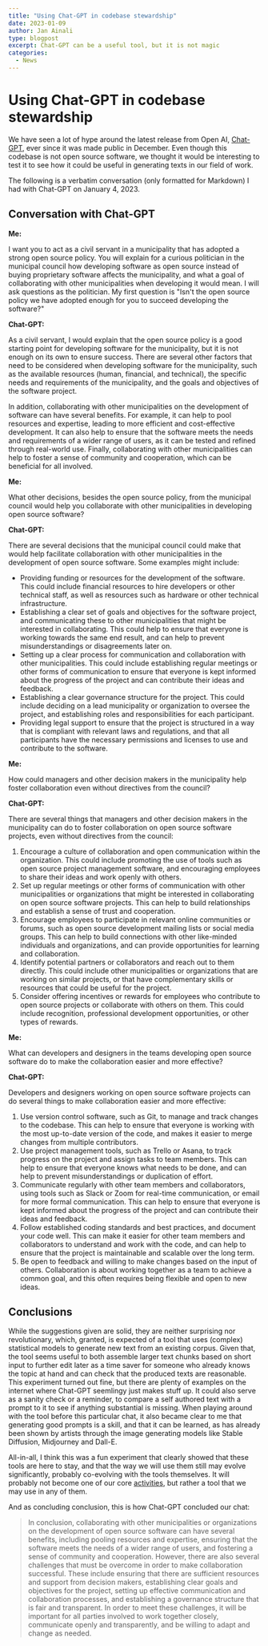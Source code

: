 ```yaml
---
title: "Using Chat-GPT in codebase stewardship"
date: 2023-01-09
author: Jan Ainali
type: blogpost
excerpt: Chat-GPT can be a useful tool, but it is not magic
categories:
  - News
---
```


# Using Chat-GPT in codebase stewardship

We have seen a lot of hype around the latest release from Open AI, [Chat-GPT](https://chat.openai.com/chat), ever since it was made public in December.
Even though this codebase is not open source software, we thought it would be interesting to test it to see how it could be useful in generating texts in our field of work.

The following is a verbatim conversation (only formatted for Markdown) I had with Chat-GPT on January 4, 2023.

## Conversation with Chat-GPT

**Me:**

I want you to act as a civil servant in a municipality that has adopted a strong open source policy.
You will explain for a curious politician in the municipal council how developing software as open source instead of buying proprietary software affects the municipality, and what a goal of collaborating with other municipalities when developing it would mean. I will ask questions as the politician.
My first question is "Isn't the open source policy we have adopted enough for you to succeed developing the software?"

**Chat-GPT:**

As a civil servant, I would explain that the open source policy is a good starting point for developing software for the municipality, but it is not enough on its own to ensure success.
There are several other factors that need to be considered when developing software for the municipality, such as the available resources (human, financial, and technical), the specific needs and requirements of the municipality, and the goals and objectives of the software project.

In addition, collaborating with other municipalities on the development of software can have several benefits.
For example, it can help to pool resources and expertise, leading to more efficient and cost-effective development. It can also help to ensure that the software meets the needs and requirements of a wider range of users, as it can be tested and refined through real-world use.
Finally, collaborating with other municipalities can help to foster a sense of community and cooperation, which can be beneficial for all involved.

**Me:**

What other decisions, besides the open source policy, from the municipal council would help you collaborate with other municipalities in developing open source software?

**Chat-GPT:**

There are several decisions that the municipal council could make that would help facilitate collaboration with other municipalities in the development of open source software. Some examples might include:

* Providing funding or resources for the development of the software. This could include financial resources to hire developers or other technical staff, as well as resources such as hardware or other technical infrastructure.
* Establishing a clear set of goals and objectives for the software project, and communicating these to other municipalities that might be interested in collaborating. This could help to ensure that everyone is working towards the same end result, and can help to prevent misunderstandings or disagreements later on.
* Setting up a clear process for communication and collaboration with other municipalities. This could include establishing regular meetings or other forms of communication to ensure that everyone is kept informed about the progress of the project and can contribute their ideas and feedback.
* Establishing a clear governance structure for the project. This could include deciding on a lead municipality or organization to oversee the project, and establishing roles and responsibilities for each participant.
* Providing legal support to ensure that the project is structured in a way that is compliant with relevant laws and regulations, and that all participants have the necessary permissions and licenses to use and contribute to the software.

**Me:**

How could managers and other decision makers in the municipality help foster collaboration even without directives from the council?

**Chat-GPT:**

There are several things that managers and other decision makers in the municipality can do to foster collaboration on open source software projects, even without directives from the council:

1. Encourage a culture of collaboration and open communication within the organization. This could include promoting the use of tools such as open source project management software, and encouraging employees to share their ideas and work openly with others.
2. Set up regular meetings or other forms of communication with other municipalities or organizations that might be interested in collaborating on open source software projects. This can help to build relationships and establish a sense of trust and cooperation.
3. Encourage employees to participate in relevant online communities or forums, such as open source development mailing lists or social media groups. This can help to build connections with other like-minded individuals and organizations, and can provide opportunities for learning and collaboration.
4. Identify potential partners or collaborators and reach out to them directly. This could include other municipalities or organizations that are working on similar projects, or that have complementary skills or resources that could be useful for the project.
5. Consider offering incentives or rewards for employees who contribute to open source projects or collaborate with others on them. This could include recognition, professional development opportunities, or other types of rewards.

**Me:**

What can developers and designers in the teams developing open source software do to make the collaboration easier and more effective?

**Chat-GPT:**

Developers and designers working on open source software projects can do several things to make collaboration easier and more effective:

1. Use version control software, such as Git, to manage and track changes to the codebase. This can help to ensure that everyone is working with the most up-to-date version of the code, and makes it easier to merge changes from multiple contributors.
2. Use project management tools, such as Trello or Asana, to track progress on the project and assign tasks to team members. This can help to ensure that everyone knows what needs to be done, and can help to prevent misunderstandings or duplication of effort.
3. Communicate regularly with other team members and collaborators, using tools such as Slack or Zoom for real-time communication, or email for more formal communication. This can help to ensure that everyone is kept informed about the progress of the project and can contribute their ideas and feedback.
4. Follow established coding standards and best practices, and document your code well. This can make it easier for other team members and collaborators to understand and work with the code, and can help to ensure that the project is maintainable and scalable over the long term.
5. Be open to feedback and willing to make changes based on the input of others. Collaboration is about working together as a team to achieve a common goal, and this often requires being flexible and open to new ideas.

## Conclusions

While the suggestions given are solid, they are neither surprising nor revolutionary, which, granted, is expected of a tool that uses (complex) statistical models to generate new text from an existing corpus.
Given that, the tool seems useful to both assemble larger text chunks based on short input to further edit later as a time saver for someone who already knows the topic at hand and can check that the produced texts are reasonable.
This experiment turned out fine, but there are plenty of examples on the internet where Chat-GPT seemlingy just makes stuff up.
It could also serve as a sanity check or a reminder, to compare a self authored text with a prompt to it to see if anything substantial is missing.
When playing around with the tool before this particular chat, it also became clear to me that generating good prompts is a skill, and that it can be learned, as has already been shown by artists through the image generating models like Stable Diffusion, Midjourney and Dall-E.

All-in-all, I think this was a fun experiment that clearly showed that these tools are here to stay, and that the way we will use them still may evolve significantly, probably co-evolving with the tools themselves.
It will probably not become one of our core [activities](https://about.publiccode.net/activities/), but rather a tool that we may use in any of them.

And as concluding conclusion, this is how Chat-GPT concluded our chat:

> In conclusion, collaborating with other municipalities or organizations on the development of open source software can have several benefits, including pooling resources and expertise, ensuring that the software meets the needs of a wider range of users, and fostering a sense of community and cooperation.
> However, there are also several challenges that must be overcome in order to make collaboration successful.
> These include ensuring that there are sufficient resources and support from decision makers, establishing clear goals and objectives for the project, setting up effective communication and collaboration processes, and establishing a governance structure that is fair and transparent.
> In order to meet these challenges, it will be important for all parties involved to work together closely, communicate openly and transparently, and be willing to adapt and change as needed.
